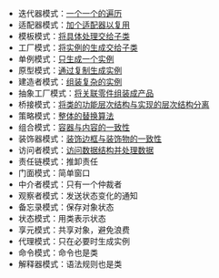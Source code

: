 * 迭代器模式：[一个一个的遍历](pattern/Iterator模式.md)
* 适配器模式：[加个适配器以复用](pattern/Adapter模式.md)
* 模板模式：[将具体处理交给子类](pattern/Template模式.md)
* 工厂模式：[将实例的生成交给子类](pattern/FactoryMethod模式.md)
* 单例模式：[只生成一个实例](pattern/Singleton模式.md)
* 原型模式：[通过复制生成实例](pattern/Prototype模式.md)
* 建造者模式：[组装复杂的实例](pattern/Builder模式.md)
* 抽象工厂模式：[将关联零件组装成产品](pattern/AbstractFactory模式.md)
* 桥接模式：[将类的功能层次结构与实现的层次结构分离](pattern/Bridge模式.md)
* 策略模式：[整体的替换算法](pattern/Strategy模式.md)
* 组合模式：[容器与内容的一致性](pattern/Composite模式.md)
* 装饰器模式：[装饰边框与装饰物的一致性](pattern/Decorator模式.md)
* 访问者模式：[访问数据结构并处理数据](pattern/Visitor模式.md)
* 责任链模式：推卸责任
* 门面模式：简单窗口
* 中介者模式：只有一个仲裁者
* 观察者模式：发送状态变化的通知
* 备忘录模式：保存对象状态
* 状态模式：用类表示状态
* 享元模式：共享对象，避免浪费
* 代理模式：只在必要时生成实例
* 命令模式：命令也是类
* 解释器模式：语法规则也是类

